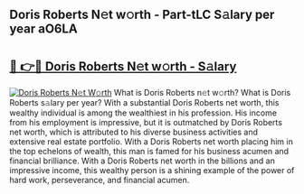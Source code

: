 ## Doris Roberts N𝚎t w𝚘rth - Part-tLC S𝚊lary per year aO6LA

# <h2><a href="http://gc1huu.nevu.top/?p=Doris+Roberts">🔗 👉🔴 Doris Roberts N𝚎t w𝚘rth - S𝚊lary</a></h2>

[![Doris Roberts N𝚎t W𝚘rth](https://i.imgur.com/Oavwk0R.jpeg)](http://gc1huu.nevu.top/?p=Doris+Roberts)
What is Doris Roberts n𝚎t w𝚘rth? What is Doris Roberts s𝚊lary per year?
With a substantial Doris Roberts net worth, this wealthy individual is among the wealthiest in his profession. His income from his employment is impressive, but it is outmatched by Doris Roberts net worth, which is attributed to his diverse business activities and extensive real estate portfolio. With a Doris Roberts net worth placing him in the top echelons of wealth, this man is famed for his business acumen and financial brilliance. With a Doris Roberts net worth in the billions and an impressive income, this wealthy person is a shining example of the power of hard work, perseverance, and financial acumen.
